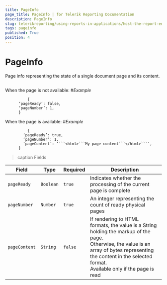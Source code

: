 ```yaml
---
title: PageInfo
page_title: PageInfo | for Telerik Reporting Documentation
description: PageInfo
slug: telerikreporting/using-reports-in-applications/host-the-report-engine-remotely/telerik-reporting-rest-services/rest-api-reference/json-entities/pageinfo
tags: pageinfo
published: True
position: 4
---
```


# PageInfo



Page info representing the state of a single document page and its content.
      


## 

When the page is not available:
#_Example_

	          {
          ‘pageReady’: false,
          ‘pageNumber’: 1,
          }
        




When the page is  available:
#_Example_

	          {
            ‘pageReady’: true,
            ‘pageNumber’: 1,
            ‘pageContent’: ‘```<html>```My page content```</html>```’,
          }
        





>caption Fields


| Field | Type | Required | Description |
| ------ | ------ | ------ | ------ |
|`pageReady`|`Boolean`|`true`|Indicates whether the processing of the current page is complete|
|`pageNumber`|`Number`|`true`|An integer representing the count of ready physical pages|
|`pageContent`|`String`|`false`|If rendering to HTML formats, the value is a String holding the markup of the page. <br/>            Otherwise, the value is an array of bytes representing the content in the selected format. <br/>            Available only if the page is read|



